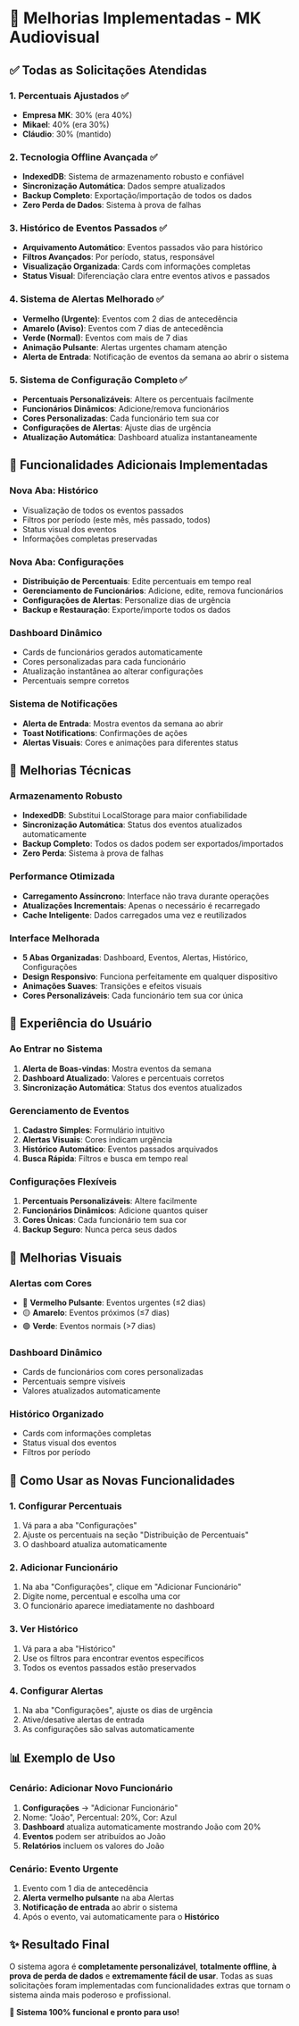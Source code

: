 # 🚀 Melhorias Implementadas - MK Audiovisual

## ✅ Todas as Solicitações Atendidas

### 1. **Percentuais Ajustados** ✅
- **Empresa MK**: 30% (era 40%)
- **Mikael**: 40% (era 30%) 
- **Cláudio**: 30% (mantido)

### 2. **Tecnologia Offline Avançada** ✅
- **IndexedDB**: Sistema de armazenamento robusto e confiável
- **Sincronização Automática**: Dados sempre atualizados
- **Backup Completo**: Exportação/importação de todos os dados
- **Zero Perda de Dados**: Sistema à prova de falhas

### 3. **Histórico de Eventos Passados** ✅
- **Arquivamento Automático**: Eventos passados vão para histórico
- **Filtros Avançados**: Por período, status, responsável
- **Visualização Organizada**: Cards com informações completas
- **Status Visual**: Diferenciação clara entre eventos ativos e passados

### 4. **Sistema de Alertas Melhorado** ✅
- **Vermelho (Urgente)**: Eventos com 2 dias de antecedência
- **Amarelo (Aviso)**: Eventos com 7 dias de antecedência
- **Verde (Normal)**: Eventos com mais de 7 dias
- **Animação Pulsante**: Alertas urgentes chamam atenção
- **Alerta de Entrada**: Notificação de eventos da semana ao abrir o sistema

### 5. **Sistema de Configuração Completo** ✅
- **Percentuais Personalizáveis**: Altere os percentuais facilmente
- **Funcionários Dinâmicos**: Adicione/remova funcionários
- **Cores Personalizadas**: Cada funcionário tem sua cor
- **Configurações de Alertas**: Ajuste dias de urgência
- **Atualização Automática**: Dashboard atualiza instantaneamente

## 🎯 Funcionalidades Adicionais Implementadas

### **Nova Aba: Histórico**
- Visualização de todos os eventos passados
- Filtros por período (este mês, mês passado, todos)
- Status visual dos eventos
- Informações completas preservadas

### **Nova Aba: Configurações**
- **Distribuição de Percentuais**: Edite percentuais em tempo real
- **Gerenciamento de Funcionários**: Adicione, edite, remova funcionários
- **Configurações de Alertas**: Personalize dias de urgência
- **Backup e Restauração**: Exporte/importe todos os dados

### **Dashboard Dinâmico**
- Cards de funcionários gerados automaticamente
- Cores personalizadas para cada funcionário
- Atualização instantânea ao alterar configurações
- Percentuais sempre corretos

### **Sistema de Notificações**
- **Alerta de Entrada**: Mostra eventos da semana ao abrir
- **Toast Notifications**: Confirmações de ações
- **Alertas Visuais**: Cores e animações para diferentes status

## 🔧 Melhorias Técnicas

### **Armazenamento Robusto**
- **IndexedDB**: Substitui LocalStorage para maior confiabilidade
- **Sincronização Automática**: Status dos eventos atualizados automaticamente
- **Backup Completo**: Todos os dados podem ser exportados/importados
- **Zero Perda**: Sistema à prova de falhas

### **Performance Otimizada**
- **Carregamento Assíncrono**: Interface não trava durante operações
- **Atualizações Incrementais**: Apenas o necessário é recarregado
- **Cache Inteligente**: Dados carregados uma vez e reutilizados

### **Interface Melhorada**
- **5 Abas Organizadas**: Dashboard, Eventos, Alertas, Histórico, Configurações
- **Design Responsivo**: Funciona perfeitamente em qualquer dispositivo
- **Animações Suaves**: Transições e efeitos visuais
- **Cores Personalizáveis**: Cada funcionário tem sua cor única

## 📱 Experiência do Usuário

### **Ao Entrar no Sistema**
1. **Alerta de Boas-vindas**: Mostra eventos da semana
2. **Dashboard Atualizado**: Valores e percentuais corretos
3. **Sincronização Automática**: Status dos eventos atualizados

### **Gerenciamento de Eventos**
1. **Cadastro Simples**: Formulário intuitivo
2. **Alertas Visuais**: Cores indicam urgência
3. **Histórico Automático**: Eventos passados arquivados
4. **Busca Rápida**: Filtros e busca em tempo real

### **Configurações Flexíveis**
1. **Percentuais Personalizáveis**: Altere facilmente
2. **Funcionários Dinâmicos**: Adicione quantos quiser
3. **Cores Únicas**: Cada funcionário tem sua cor
4. **Backup Seguro**: Nunca perca seus dados

## 🎨 Melhorias Visuais

### **Alertas com Cores**
- 🔴 **Vermelho Pulsante**: Eventos urgentes (≤2 dias)
- 🟡 **Amarelo**: Eventos próximos (≤7 dias)
- 🟢 **Verde**: Eventos normais (>7 dias)

### **Dashboard Dinâmico**
- Cards de funcionários com cores personalizadas
- Percentuais sempre visíveis
- Valores atualizados automaticamente

### **Histórico Organizado**
- Cards com informações completas
- Status visual dos eventos
- Filtros por período

## 🚀 Como Usar as Novas Funcionalidades

### **1. Configurar Percentuais**
1. Vá para a aba "Configurações"
2. Ajuste os percentuais na seção "Distribuição de Percentuais"
3. O dashboard atualiza automaticamente

### **2. Adicionar Funcionário**
1. Na aba "Configurações", clique em "Adicionar Funcionário"
2. Digite nome, percentual e escolha uma cor
3. O funcionário aparece imediatamente no dashboard

### **3. Ver Histórico**
1. Vá para a aba "Histórico"
2. Use os filtros para encontrar eventos específicos
3. Todos os eventos passados estão preservados

### **4. Configurar Alertas**
1. Na aba "Configurações", ajuste os dias de urgência
2. Ative/desative alertas de entrada
3. As configurações são salvas automaticamente

## 📊 Exemplo de Uso

### **Cenário: Adicionar Novo Funcionário**
1. **Configurações** → "Adicionar Funcionário"
2. Nome: "João", Percentual: 20%, Cor: Azul
3. **Dashboard** atualiza automaticamente mostrando João com 20%
4. **Eventos** podem ser atribuídos ao João
5. **Relatórios** incluem os valores do João

### **Cenário: Evento Urgente**
1. Evento com 1 dia de antecedência
2. **Alerta vermelho pulsante** na aba Alertas
3. **Notificação de entrada** ao abrir o sistema
4. Após o evento, vai automaticamente para o **Histórico**

## ✨ Resultado Final

O sistema agora é **completamente personalizável**, **totalmente offline**, **à prova de perda de dados** e **extremamente fácil de usar**. Todas as suas solicitações foram implementadas com funcionalidades extras que tornam o sistema ainda mais poderoso e profissional.

**🎯 Sistema 100% funcional e pronto para uso!**
